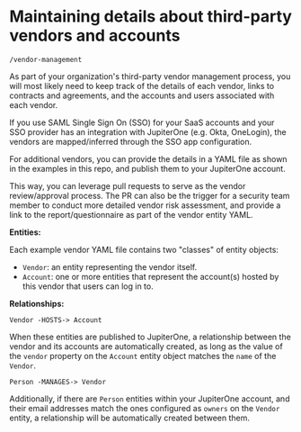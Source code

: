 # Maintaining details about third-party vendors and accounts

`/vendor-management`

As part of your organization's third-party vendor management process, you will
most likely need to keep track of the details of each vendor, links to
contracts and agreements, and the accounts and users associated with each vendor.

If you use SAML Single Sign On (SSO) for your SaaS accounts and your SSO
provider has an integration with JupiterOne (e.g. Okta, OneLogin), the vendors
are mapped/inferred through the SSO app configuration.

For additional vendors, you can provide the details in a YAML file as shown in
the examples in this repo, and publish them to your JupiterOne account.

This way, you can leverage pull requests to serve as the vendor review/approval
process. The PR can also be the trigger for a security team member to conduct
more detailed vendor risk assessment, and provide a link to the
report/questionnaire as part of the vendor entity YAML.

**Entities:**

Each example vendor YAML file contains two "classes" of entity objects:

- `Vendor`: an entity representing the vendor itself.
- `Account`: one or more entities that represent the account(s) hosted by
  this vendor that users can log in to.

**Relationships:**

`Vendor -HOSTS-> Account`

When these entities are published to JupiterOne, a relationship between the
vendor and its accounts are automatically created, as long as the value of the
`vendor` property on the `Account` entity object matches the `name` of the
`Vendor`.

`Person -MANAGES-> Vendor`

Additionally, if there are `Person` entities within your JupiterOne account,
and their email addresses match the ones configured as `owners` on the `Vendor`
entity, a relationship will be automatically created between them.
